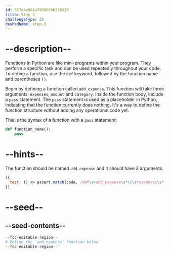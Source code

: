 ```yaml
---
id: 657e4e9014f900059633832b
title: Step 3
challengeType: 20
dashedName: step-3
---
```


# --description--

Functions in Python are like mini-programs within your program. They perform a specific task and can be used repeatedly throughout your code. To define a function, use the `def` keyword, followed by the function name and parentheses `()`.

Begin by defining a function called `add_expense`. This function will take three arguments: `expenses`, `amount` and `category`. Inside the function body, include a `pass` statement. The `pass` statement is used as a placeholder in Python, indicating that the function currently does nothing. It's a way to define the function structure without adding any operational code yet.

This is the syntax of a function with a `pass` statement:
```py
def function_name():
    pass
```
    


# --hints--

The function should be named `add_expense` and it should have 3 arguments.

```js
({
  test: () => assert.match(code, /def\s+add_expense\s*\(\s*expenses\s*,\s*amount\s*,\s*category\s*\)\s*:/)
})

```


# --seed--

## --seed-contents--

```py
--fcc-editable-region--
# Define the 'add_expense' function below
--fcc-editable-region--
```
